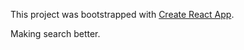 This project was bootstrapped with
[Create React App](https://github.com/facebook/create-react-app).

Making search better.